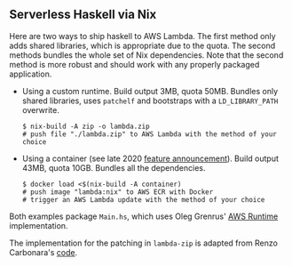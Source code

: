 ## Serverless Haskell via Nix

Here are two ways to ship haskell to AWS Lambda. The first method only adds shared libraries, which is appropriate due to the quota. The second methods bundles the whole set of Nix dependencies. Note that the second method is more robust and should work with any properly packaged application.  

- Using a custom runtime. Build output 3MB, quota 50MB. Bundles only shared libraries, uses `patchelf` and bootstraps with a `LD_LIBRARY_PATH` overwrite.
  ```
  $ nix-build -A zip -o lambda.zip
  # push file "./lambda.zip" to AWS Lambda with the method of your choice
  ```

- Using a container (see late 2020 [feature announcement](https://aws.amazon.com/blogs/aws/new-for-aws-lambda-container-image-support/)). Build output 43MB, quota 10GB. Bundles all the dependencies.
  ```
  $ docker load <$(nix-build -A container)
  # push image "lambda:nix" to AWS ECR with Docker
  # trigger an AWS Lambda update with the method of your choice
  ```

Both examples package `Main.hs`, which uses Oleg Grenrus'
[AWS Runtime](https://github.com/phadej/aws-lambda-haskell-runtime)
implementation.

The implementation for the patching in `lambda-zip` is adapted from Renzo Carbonara's
[code](https://github.com/k0001/aws-lambda-nix-haskell).
